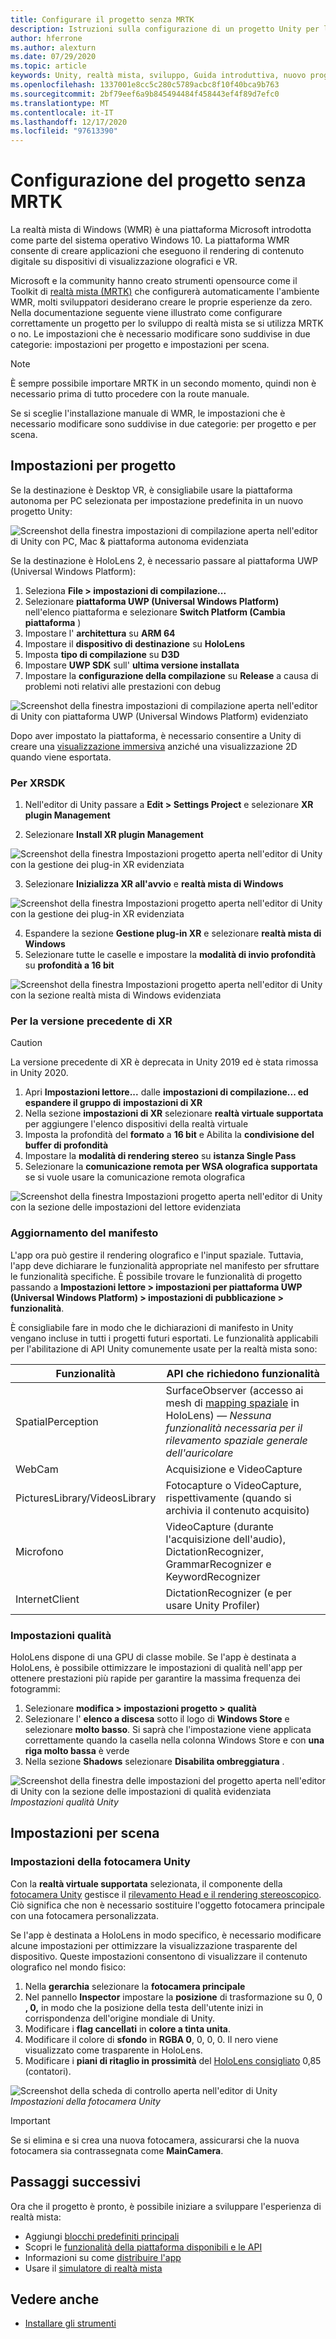 ```yaml
---
title: Configurare il progetto senza MRTK
description: Istruzioni sulla configurazione di un progetto Unity per la realtà mista di Windows
author: hferrone
ms.author: alexturn
ms.date: 07/29/2020
ms.topic: article
keywords: Unity, realtà mista, sviluppo, Guida introduttiva, nuovo progetto, realtà mista di Windows, UWP, XR, prestazioni
ms.openlocfilehash: 1337001e8cc5c280c5789acbc8f10f40bca9b763
ms.sourcegitcommit: 2bf79eef6a9b845494484f458443ef4f89d7efc0
ms.translationtype: MT
ms.contentlocale: it-IT
ms.lasthandoff: 12/17/2020
ms.locfileid: "97613390"
---
```

# <a name="configuring-your-project-without-mrtk"></a>Configurazione del progetto senza MRTK

La realtà mista di Windows (WMR) è una piattaforma Microsoft introdotta come parte del sistema operativo Windows 10. La piattaforma WMR consente di creare applicazioni che eseguono il rendering di contenuto digitale su dispositivi di visualizzazione olografici e VR.

Microsoft e la community hanno creato strumenti opensource come il Toolkit di [realtà mista (MRTK)](https://microsoft.github.io/MixedRealityToolkit-Unity/Documentation/Installation.html) che configurerà automaticamente l'ambiente WMR, molti sviluppatori desiderano creare le proprie esperienze da zero.  Nella documentazione seguente viene illustrato come configurare correttamente un progetto per lo sviluppo di realtà mista se si utilizza MRTK o no.  Le impostazioni che è necessario modificare sono suddivise in due categorie: impostazioni per progetto e impostazioni per scena.

> [!NOTE]
> È sempre possibile importare MRTK in un secondo momento, quindi non è necessario prima di tutto procedere con la route manuale.

Se si sceglie l'installazione manuale di WMR, le impostazioni che è necessario modificare sono suddivise in due categorie: per progetto e per scena.

## <a name="per-project-settings"></a>Impostazioni per progetto

Se la destinazione è Desktop VR, è consigliabile usare la piattaforma autonoma per PC selezionata per impostazione predefinita in un nuovo progetto Unity:

![Screenshot della finestra impostazioni di compilazione aperta nell'editor di Unity con PC, Mac & piattaforma autonoma evidenziata](images/wmr-config-img-3.png)

Se la destinazione è HoloLens 2, è necessario passare al piattaforma UWP (Universal Windows Platform):

1.  Seleziona **File > impostazioni di compilazione...**
2.  Selezionare **piattaforma UWP (Universal Windows Platform)** nell'elenco piattaforma e selezionare **Switch Platform (Cambia piattaforma** )
3.  Impostare l' **architettura** su **ARM 64**
4.  Impostare il **dispositivo di destinazione** su **HoloLens**
5.  Imposta **tipo di compilazione** su **D3D**
6.  Impostare **UWP SDK** sull' **ultima versione installata**
7.  Impostare la **configurazione della compilazione** su **Release** a causa di problemi noti relativi alle prestazioni con debug

![Screenshot della finestra impostazioni di compilazione aperta nell'editor di Unity con piattaforma UWP (Universal Windows Platform) evidenziato](images/wmr-config-img-4.png)

Dopo aver impostato la piattaforma, è necessario consentire a Unity di creare una [visualizzazione immersiva](../../design/app-views.md) anziché una visualizzazione 2D quando viene esportata.

### <a name="for-xrsdk"></a>Per XRSDK 

1. Nell'editor di Unity passare a **Edit > Settings Project** e selezionare **XR plugin Management**

2. Selezionare **Install XR plugin Management**

![Screenshot della finestra Impostazioni progetto aperta nell'editor di Unity con la gestione dei plug-in XR evidenziata](images/wmr-config-img-5.png)

3. Selezionare **Inizializza XR all'avvio** e **realtà mista di Windows**

![Screenshot della finestra Impostazioni progetto aperta nell'editor di Unity con la gestione dei plug-in XR evidenziata](images/wmr-config-img-7.png)

4. Espandere la sezione **Gestione plug-in XR** e selezionare **realtà mista di Windows**
5. Selezionare tutte le caselle e impostare la **modalità di invio profondità** su **profondità a 16 bit**

![Screenshot della finestra Impostazioni progetto aperta nell'editor di Unity con la sezione realtà mista di Windows evidenziata](images/wmr-config-img-8.png)

### <a name="for-legacy-xr"></a>Per la versione precedente di XR 

> [!CAUTION]
> La versione precedente di XR è deprecata in Unity 2019 ed è stata rimossa in Unity 2020.

1. Apri **Impostazioni lettore...** dalle **impostazioni di compilazione... ed espandere il gruppo di** **impostazioni di XR**
2. Nella sezione **impostazioni di XR** selezionare **realtà virtuale supportata** per aggiungere l'elenco dispositivi della realtà virtuale
3. Imposta la profondità del **formato** a **16 bit** e Abilita la **condivisione del buffer di profondità**
4. Impostare la **modalità di rendering stereo** su **istanza Single Pass**
5. Selezionare la **comunicazione remota per WSA olografica supportata** se si vuole usare la comunicazione remota olografica 

![Screenshot della finestra Impostazioni progetto aperta nell'editor di Unity con la sezione delle impostazioni del lettore evidenziata](images/wmr-config-img-9.png)

### <a name="updating-the-manifest"></a>Aggiornamento del manifesto

L'app ora può gestire il rendering olografico e l'input spaziale. Tuttavia, l'app deve dichiarare le funzionalità appropriate nel manifesto per sfruttare le funzionalità specifiche. È possibile trovare le funzionalità di progetto passando a **Impostazioni lettore > impostazioni per piattaforma UWP (Universal Windows Platform) > impostazioni di pubblicazione > funzionalità**. 

È consigliabile fare in modo che le dichiarazioni di manifesto in Unity vengano incluse in tutti i progetti futuri esportati. Le funzionalità applicabili per l'abilitazione di API Unity comunemente usate per la realtà mista sono:

|  Funzionalità  |  API che richiedono funzionalità | 
|----------|----------|
|  SpatialPerception  |  SurfaceObserver (accesso ai mesh di [mapping spaziale](../../design/spatial-mapping.md) in HoloLens) &mdash; *Nessuna funzionalità necessaria per il rilevamento spaziale generale dell'auricolare* | 
|  WebCam  |  Acquisizione e VideoCapture | 
|  PicturesLibrary/VideosLibrary  |  Fotocapture o VideoCapture, rispettivamente (quando si archivia il contenuto acquisito) | 
|  Microfono  |  VideoCapture (durante l'acquisizione dell'audio), DictationRecognizer, GrammarRecognizer e KeywordRecognizer | 
|  InternetClient  |  DictationRecognizer (e per usare Unity Profiler) | 

### <a name="quality-settings"></a>Impostazioni qualità

HoloLens dispone di una GPU di classe mobile. Se l'app è destinata a HoloLens, è possibile ottimizzare le impostazioni di qualità nell'app per ottenere prestazioni più rapide per garantire la massima frequenza dei fotogrammi:

1. Selezionare **modifica > impostazioni progetto > qualità**
2. Selezionare l' **elenco a discesa** sotto il logo di **Windows Store** e selezionare **molto basso**. Si saprà che l'impostazione viene applicata correttamente quando la casella nella colonna Windows Store e con **una riga molto bassa** è verde
3. Nella sezione **Shadows** selezionare **Disabilita ombreggiatura** .

![Screenshot della finestra delle impostazioni del progetto aperta nell'editor di Unity con la sezione delle impostazioni di qualità evidenziata](images/wmr-config-img-10.png)<br>
*Impostazioni qualità Unity*

## <a name="per-scene-settings"></a>Impostazioni per scena

### <a name="unity-camera-settings"></a>Impostazioni della fotocamera Unity

Con la **realtà virtuale supportata** selezionata, il componente della [fotocamera Unity](camera-in-unity.md) gestisce il [rilevamento Head e il rendering stereoscopico](../platform-capabilities-and-apis/rendering.md). Ciò significa che non è necessario sostituire l'oggetto fotocamera principale con una fotocamera personalizzata.

Se l'app è destinata a HoloLens in modo specifico, è necessario modificare alcune impostazioni per ottimizzare la visualizzazione trasparente del dispositivo. Queste impostazioni consentono di visualizzare il contenuto olografico nel mondo fisico:

1. Nella **gerarchia** selezionare la **fotocamera principale**
2. Nel pannello **Inspector** impostare la **posizione** di trasformazione su 0, 0 **, 0,** in modo che la posizione della testa dell'utente inizi in corrispondenza dell'origine mondiale di Unity.
3. Modificare i **flag cancellati** in **colore a tinta unita**.
4. Modificare il colore di **sfondo** in **RGBA 0**, 0, 0, 0. Il nero viene visualizzato come trasparente in HoloLens.
5. Modificare i **piani di ritaglio in prossimità** del [HoloLens consigliato](camera-in-unity.md#clip-planes) 0,85 (contatori).

![Screenshot della scheda di controllo aperta nell'editor di Unity](images/wmr-config-img-11.png)<br>
*Impostazioni della fotocamera Unity*

> [!IMPORTANT]
> Se si elimina e si crea una nuova fotocamera, assicurarsi che la nuova fotocamera sia contrassegnata come **MainCamera**.

## <a name="next-steps"></a>Passaggi successivi

Ora che il progetto è pronto, è possibile iniziare a sviluppare l'esperienza di realtà mista:

* Aggiungi [blocchi predefiniti principali](unity-development-overview.md#2-core-building-blocks)
* Scopri le [funzionalità della piattaforma disponibili e le API](unity-development-overview.md#3-platform-capabilities-and-apis)
* Informazioni su come [distribuire l'app](../platform-capabilities-and-apis/using-visual-studio.md#deploying-an-app-to-your-local-pc---immersive-headset)
* Usare il [simulatore di realtà mista](../platform-capabilities-and-apis/using-the-windows-mixed-reality-simulator.md)

## <a name="see-also"></a>Vedere anche
* [Installare gli strumenti](../install-the-tools.md)